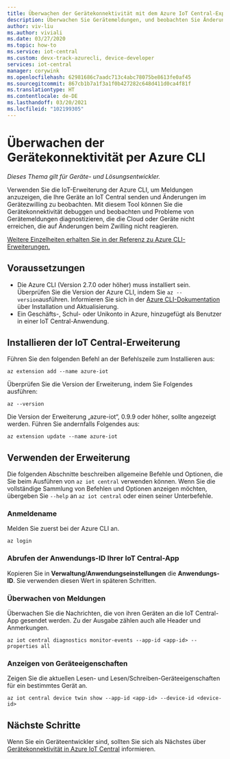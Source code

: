 ```yaml
---
title: Überwachen der Gerätekonnektivität mit dem Azure IoT Central-Explorer
description: Überwachen Sie Gerätemeldungen, und beobachten Sie Änderungen bei Gerätezwillingen über die Befehlszeilenschnittstelle des IoT Central-Explorers.
author: viv-liu
ms.author: viviali
ms.date: 03/27/2020
ms.topic: how-to
ms.service: iot-central
ms.custom: devx-track-azurecli, device-developer
services: iot-central
manager: corywink
ms.openlocfilehash: 62981686c7aadc713c4abc78075be8613fe0af45
ms.sourcegitcommit: 867cb1b7a1f3a1f0b427282c648d411d0ca4f81f
ms.translationtype: HT
ms.contentlocale: de-DE
ms.lasthandoff: 03/20/2021
ms.locfileid: "102199305"
---
```

# <a name="monitor-device-connectivity-using-azure-cli"></a>Überwachen der Gerätekonnektivität per Azure CLI

*Dieses Thema gilt für Geräte- und Lösungsentwickler.*

Verwenden Sie die IoT-Erweiterung der Azure CLI, um Meldungen anzuzeigen, die Ihre Geräte an IoT Central senden und Änderungen im Gerätezwilling zu beobachten. Mit diesem Tool können Sie die Gerätekonnektivität debuggen und beobachten und Probleme von Gerätemeldungen diagnostizieren, die die Cloud oder Geräte nicht erreichen, die auf Änderungen beim Zwilling nicht reagieren.

[Weitere Einzelheiten erhalten Sie in der Referenz zu Azure CLI-Erweiterungen.](/cli/azure/ext/azure-iot/iot/central)

## <a name="prerequisites"></a>Voraussetzungen

+ Die Azure CLI (Version 2.7.0 oder höher) muss installiert sein. Überprüfen Sie die Version der Azure CLI, indem Sie `az --version`ausführen. Informieren Sie sich in der [Azure CLI-Dokumentation](/cli/azure/install-azure-cli) über Installation und Aktualisierung.
+ Ein Geschäfts-, Schul- oder Unikonto in Azure, hinzugefügt als Benutzer in einer IoT Central-Anwendung.

## <a name="install-the-iot-central-extension"></a>Installieren der IoT Central-Erweiterung

Führen Sie den folgenden Befehl an der Befehlszeile zum Installieren aus:

```azurecli
az extension add --name azure-iot
```

Überprüfen Sie die Version der Erweiterung, indem Sie Folgendes ausführen:

```azurecli
az --version
```

Die Version der Erweiterung „azure-iot“, 0.9.9 oder höher, sollte angezeigt werden. Führen Sie andernfalls Folgendes aus:

```azurecli
az extension update --name azure-iot
```

## <a name="using-the-extension"></a>Verwenden der Erweiterung

Die folgenden Abschnitte beschreiben allgemeine Befehle und Optionen, die Sie beim Ausführen von `az iot central` verwenden können. Wenn Sie die vollständige Sammlung von Befehlen und Optionen anzeigen möchten, übergeben Sie `--help` an `az iot central` oder einen seiner Unterbefehle.

### <a name="login"></a>Anmeldename

Melden Sie zuerst bei der Azure CLI an. 

```azurecli
az login
```

### <a name="get-the-application-id-of-your-iot-central-app"></a>Abrufen der Anwendungs-ID Ihrer IoT Central-App
Kopieren Sie in **Verwaltung/Anwendungseinstellungen** die **Anwendungs-ID**. Sie verwenden diesen Wert in späteren Schritten.

### <a name="monitor-messages"></a>Überwachen von Meldungen
Überwachen Sie die Nachrichten, die von ihren Geräten an die IoT Central-App gesendet werden. Zu der Ausgabe zählen auch alle Header und Anmerkungen.

```azurecli
az iot central diagnostics monitor-events --app-id <app-id> --properties all
```

### <a name="view-device-properties"></a>Anzeigen von Geräteeigenschaften
Zeigen Sie die aktuellen Lesen- und Lesen/Schreiben-Geräteeigenschaften für ein bestimmtes Gerät an.

```azurecli
az iot central device twin show --app-id <app-id> --device-id <device-id>
```

## <a name="next-steps"></a>Nächste Schritte

Wenn Sie ein Geräteentwickler sind, sollten Sie sich als Nächstes über [Gerätekonnektivität in Azure IoT Central](./concepts-get-connected.md) informieren.